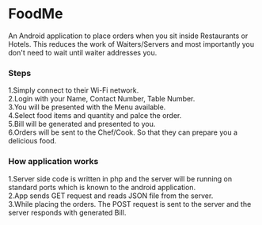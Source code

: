 # FoodMe

An Android application to place orders when you sit inside Restaurants or Hotels. This reduces the work of Waiters/Servers and most importantly you don't need to wait until waiter addresses you.

<h3>Steps</h3>
1.Simply connect to their Wi-Fi network.<br>
2.Login with your Name, Contact Number, Table Number. <br>
3.You will be presented with the Menu available.<br>
4.Select food items and quantity and palce the order. <br>
5.Bill will be generated and presented to you. <br>
6.Orders will be sent to the Chef/Cook. So that they can prepare you a delicious food.<br>

<h3>How application works</h3>
1.Server side code is written in php and the server will be running on standard ports which is known to the android application.<br>
2.App sends GET request and reads JSON file from the server.<br>
3.While placing the orders. The POST request is sent to the server and the server responds with generated Bill.<br>
